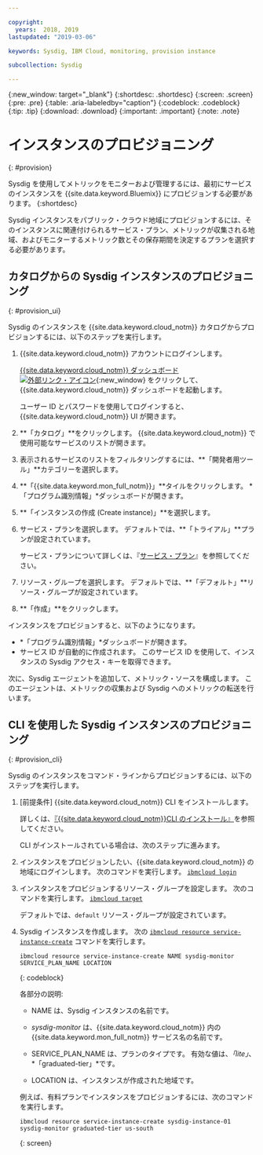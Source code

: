 ```yaml
---

copyright:
  years:  2018, 2019
lastupdated: "2019-03-06"

keywords: Sysdig, IBM Cloud, monitoring, provision instance

subcollection: Sysdig

---
```


{:new_window: target="_blank"}
{:shortdesc: .shortdesc}
{:screen: .screen}
{:pre: .pre}
{:table: .aria-labeledby="caption"}
{:codeblock: .codeblock}
{:tip: .tip}
{:download: .download}
{:important: .important}
{:note: .note}

# インスタンスのプロビジョニング
{: #provision}

Sysdig を使用してメトリックをモニターおよび管理するには、最初にサービスのインスタンスを {{site.data.keyword.Bluemix}} にプロビジョンする必要があります。
{:shortdesc}

Sysdig インスタンスをパブリック・クラウド地域にプロビジョンするには、そのインスタンスに関連付けられるサービス・プラン、メトリックが収集される地域、およびモニターするメトリック数とその保存期間を決定するプランを選択する必要があります。



## カタログからの Sysdig インスタンスのプロビジョニング
{: #provision_ui}

Sysdig のインスタンスを {{site.data.keyword.cloud_notm}} カタログからプロビジョンするには、以下のステップを実行します。

1. {{site.data.keyword.cloud_notm}} アカウントにログインします。

    [{{site.data.keyword.cloud_notm}} ダッシュボード ![外部リンク・アイコン](../../icons/launch-glyph.svg "外部リンク・アイコン")](https://cloud.ibm.com/login){:new_window} をクリックして、{{site.data.keyword.cloud_notm}} ダッシュボードを起動します。

	ユーザー ID とパスワードを使用してログインすると、{{site.data.keyword.cloud_notm}} UI が開きます。

2. **「カタログ」**をクリックします。 {{site.data.keyword.cloud_notm}} で使用可能なサービスのリストが開きます。

3. 表示されるサービスのリストをフィルタリングするには、**「開発者用ツール」**カテゴリーを選択します。

4. **「{{site.data.keyword.mon_full_notm}}」**タイルをクリックします。 *「プログラム識別情報」*ダッシュボードが開きます。

5. **「インスタンスの作成 (Create instance)」**を選択します。 

6. サービス・プランを選択します。 デフォルトでは、**「トライアル」**プランが設定されています。

    サービス・プランについて詳しくは、『[サービス・プラン](/docs/services/Monitoring-with-Sysdig?topic=Sysdig-pricing_plans#pricing_plans)』を参照してください。

7. リソース・グループを選択します。 デフォルトでは、**「デフォルト」**リソース・グループが設定されています。

8. **「作成」**をクリックします。

インスタンスをプロビジョンすると、以下のようになります。 

* *「プログラム識別情報」*ダッシュボードが開きます。 
* サービス ID が自動的に作成されます。 このサービス ID を使用して、インスタンスの Sysdig アクセス・キーを取得できます。

次に、Sysdig エージェントを追加して、メトリック・ソースを構成します。 このエージェントは、メトリックの収集および Sysdig へのメトリックの転送を行います。 



## CLI を使用した Sysdig インスタンスのプロビジョニング
{: #provision_cli}

Sysdig のインスタンスをコマンド・ラインからプロビジョンするには、以下のステップを実行します。

1. [前提条件] {{site.data.keyword.cloud_notm}} CLI をインストールします。

   詳しくは、[『{{site.data.keyword.cloud_notm}}CLI のインストール』](/docs/cli?topic=cloud-cli-ibmcloud-cli#ibmcloud-cli)を参照してください。

   CLI がインストールされている場合は、次のステップに進みます。

2. インスタンスをプロビジョンしたい、{{site.data.keyword.cloud_notm}} の地域にログインします。 次のコマンドを実行します。 [`ibmcloud login`](/docs/cli/reference/ibmcloud/bx_cli.html#ibmcloud_login)

3. インスタンスをプロビジョンするリソース・グループを設定します。 次のコマンドを実行します。 [`ibmcloud target`](/docs/cli/reference/ibmcloud/bx_cli.html#ibmcloud_target)

    デフォルトでは、`default` リソース・グループが設定されています。

4. Sysdig インスタンスを作成します。 次の [`ibmcloud resource service-instance-create`](/docs/cli/reference/ibmcloud/cli_resource_group.html#ibmcloud_resource_service_instance_create) コマンドを実行します。

    ```
    ibmcloud resource service-instance-create NAME sysdig-monitor SERVICE_PLAN_NAME LOCATION
    ```
    {: codeblock}

    各部分の説明:

    * NAME は、Sysdig インスタンスの名前です。
    
    * *sysdig-monitor* は、{{site.data.keyword.cloud_notm}} 内の {{site.data.keyword.mon_full_notm}} サービス名の名前です。
    
    * SERVICE_PLAN_NAME は、プランのタイプです。 有効な値は、*「lite」*、*「graduated-tier」*です。
    
    * LOCATION は、インスタンスが作成された地域です。

    例えば、有料プランでインスタンスをプロビジョンするには、次のコマンドを実行します。

    ```
    ibmcloud resource service-instance-create sysdig-instance-01 sysdig-monitor graduated-tier us-south
    ```
    {: screen}

